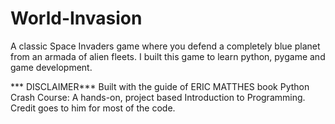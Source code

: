 # World-Invasion
A classic Space Invaders game where you defend a completely blue planet from an armada of alien fleets. 
I built this game to learn python, pygame and game development.

*** DISCLAIMER***
Built with the guide of ERIC MATTHES book Python Crash Course: A hands-on, project based Introduction to Programming.
Credit goes to him for most of the code.
